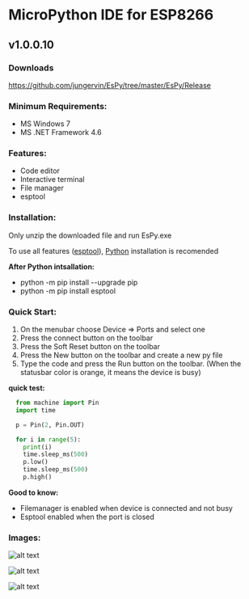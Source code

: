 # MicroPython IDE for ESP8266

## v1.0.0.10
### Downloads
https://github.com/jungervin/EsPy/tree/master/EsPy/Release

### Minimum Requirements:

- MS Windows 7
- MS .NET Framework 4.6

### Features:

- Code editor
- Interactive terminal
- File manager
- esptool

### Installation:

Only unzip the downloaded file and run EsPy.exe

To use all features ([esptool](https://github.com/espressif/esptool)),  [Python](https://www.python.org) installation is recomended

**After Python intsallation:**

- python -m pip install --upgrade pip  
- python -m pip install esptool

### Quick Start:

1. On the menubar choose Device => Ports and select one
2. Press the connect button on the toolbar 
3. Press the Soft Reset button on the toolbar
4. Press the New button on the toolbar and create a new py file
5. Type the code and press the Run button on the toolbar. (When the statusbar color is orange, it means the device is busy)

**quick test:**
```python
  from machine import Pin
  import time

  p = Pin(2, Pin.OUT)

  for i in range(5):
    print(i)
    time.sleep_ms(500)
    p.low()
    time.sleep_ms(500)
    p.high()
```

**Good to know:**
- Filemanager is enabled when device is connected and not busy
- Esptool enabled when the port is closed

### Images:
![alt text](https://raw.githubusercontent.com/jungervin/EsPy/master/EsPy/Helps/images/espy.png "Main screen")

![alt text](https://raw.githubusercontent.com/jungervin/EsPy/master/EsPy/Helps/images/filemanager.png "File Manager")

![alt text](https://raw.githubusercontent.com/jungervin/EsPy/master/EsPy/Helps/images/esptool.png "esptool")

